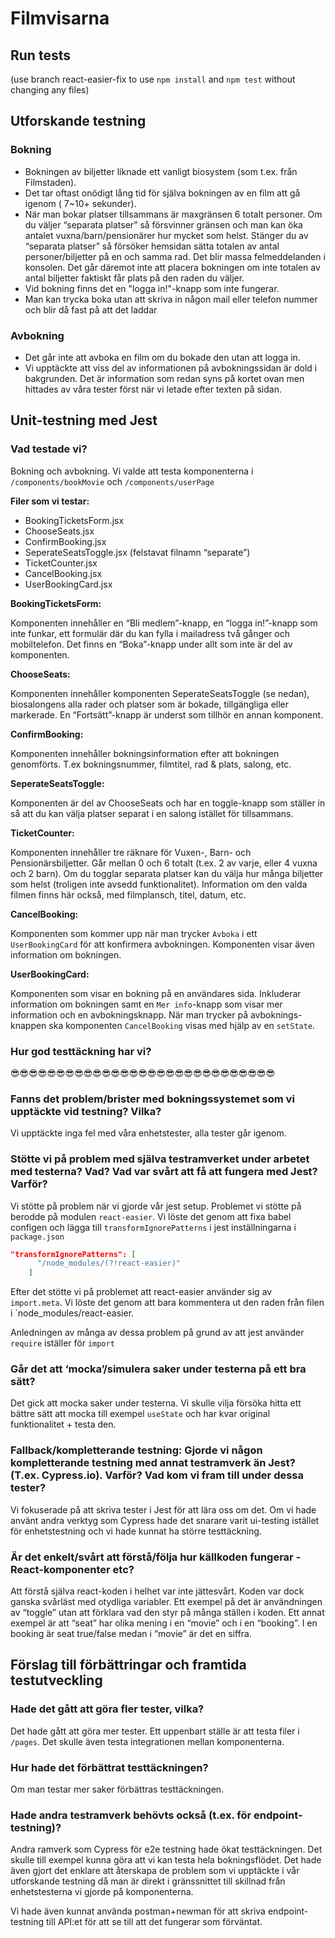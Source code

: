 # Filmvisarna

## Run tests

(use branch react-easier-fix to use `npm install` and `npm test` without changing any files)

## Utforskande testning
### Bokning
* Bokningen av biljetter liknade ett vanligt biosystem (som t.ex. från Filmstaden). 
* Det tar oftast onödigt lång tid för själva bokningen av en film att gå igenom ( 7~10+ sekunder). 
* När man bokar platser tillsammans är maxgränsen 6 totalt personer. Om du väljer “separata platser” så försvinner gränsen och man kan öka antalet vuxna/barn/pensionärer hur mycket som helst. Stänger du av “separata platser” så försöker hemsidan sätta totalen av antal personer/biljetter på en och samma rad. Det blir massa felmeddelanden i konsolen. Det går däremot inte att placera bokningen om inte totalen av antal biljetter faktiskt får plats på den raden du väljer. 
* Vid bokning finns det en "logga in!"-knapp som inte fungerar. 
* Man kan trycka boka utan att skriva in någon mail eller telefon nummer och blir då fast på att det laddar
### Avbokning
* Det går inte att avboka en film om du bokade den utan att logga in. 
* Vi upptäckte att viss del av informationen på avbokningssidan är dold i bakgrunden. Det är information som redan syns på kortet ovan men hittades av våra tester först när vi letade efter texten på sidan. 

## Unit-testning med Jest
### Vad testade vi?
Bokning och avbokning. Vi valde att testa komponenterna i `/components/bookMovie` och `/components/userPage`

**Filer som vi testar:**
* BookingTicketsForm.jsx
* ChooseSeats.jsx
* ConfirmBooking.jsx
* SeperateSeatsToggle.jsx (felstavat filnamn “separate”)
* TicketCounter.jsx
* CancelBooking.jsx
* UserBookingCard.jsx

**BookingTicketsForm:**

Komponenten innehåller en “Bli medlem”-knapp, en “logga in!”-knapp som inte funkar, ett formulär där du kan fylla i mailadress två gånger och mobiltelefon. Det finns en “Boka”-knapp under allt som inte är del av komponenten. 

**ChooseSeats:** 

Komponenten innehåller komponenten SeperateSeatsToggle (se nedan), biosalongens alla rader och platser som är bokade, tillgängliga eller markerade. En “Fortsätt”-knapp är underst som tillhör en annan komponent. 

**ConfirmBooking:**

Komponenten innehåller bokningsinformation efter att bokningen genomförts. T.ex bokningsnummer, filmtitel, rad & plats, salong, etc. 

**SeperateSeatsToggle:**

Komponenten är del av ChooseSeats och har en toggle-knapp som ställer in så att du kan välja platser separat i en salong istället för tillsammans. 

**TicketCounter:**

Komponenten innehåller tre räknare för Vuxen-, Barn- och Pensionärsbiljetter. Går mellan 0 och 6 totalt (t.ex. 2 av varje, eller 4 vuxna och 2 barn). Om du togglar separata platser kan du välja hur många biljetter som helst (troligen inte avsedd funktionalitet). Information om den valda filmen finns här också, med filmplansch, titel, datum, etc. 

**CancelBooking:**

Komponenten som kommer upp när man trycker `Avboka` i ett `UserBookingCard` för att konfirmera avbokningen. Komponenten visar även information om bokningen.

**UserBookingCard:**

Komponenten som visar en bokning på en användares sida. Inkluderar information om bokningen samt en `Mer info`-knapp som visar mer information och en avbokningsknapp. När man trycker på avboknings-knappen ska komponenten `CancelBooking` visas med hjälp av en `setState`.


### Hur god testtäckning har vi?

😎😎😎😎😎😎😎😎😎😎😎😎😎😎😎😎😎😎😎😎😎😎😎😎😎😎😎😎😎

### Fanns det problem/brister med bokningssystemet som vi upptäckte vid testning? Vilka?

Vi upptäckte inga fel med våra enhetstester, alla tester går igenom.

### Stötte vi på problem med själva testramverket under arbetet med testerna? Vad? Vad var svårt att få att fungera med Jest? Varför?

Vi stötte på problem när vi gjorde vår jest setup. Problemet vi stötte på berodde på modulen `react-easier`. Vi löste det genom att fixa babel configen och lägga till `transformIgnorePatterns` i jest inställningarna i `package.json`
```json
"transformIgnorePatterns": [
      "/node_modules/(?!react-easier)"
    ]
```

Efter det stötte vi på problemet att react-easier använder sig av `import.meta`. Vi löste det genom att bara kommentera ut den raden från filen i `node_modules/react-easier.

Anledningen av många av dessa problem på grund av att jest använder `require` iställer för `import`

### Går det att ‘mocka’/simulera saker under testerna på ett bra sätt?

Det gick att mocka saker under testerna. Vi skulle vilja försöka hitta ett bättre sätt att mocka till exempel `useState` och har kvar original funktionalitet + testa den.

### Fallback/kompletterande testning: Gjorde vi någon kompletterande testning med annat testramverk än Jest? (T.ex. Cypress.io). Varför? Vad kom vi fram till under dessa tester?

Vi fokuserade på att skriva tester i Jest för att lära oss om det. Om vi hade använt andra verktyg som Cypress hade det snarare varit ui-testing istället för enhetstestning och vi hade kunnat ha större testtäckning.

### Är det enkelt/svårt att förstå/följa hur källkoden fungerar - React-komponenter etc?

Att förstå själva react-koden i helhet var inte jättesvårt. Koden var dock ganska svårläst med otydliga variabler. Ett exempel på det är användningen av “toggle” utan att förklara vad den styr på många ställen i koden. Ett annat exempel är att “seat” har olika mening i en “movie” och i en “booking”. I en booking är seat true/false medan i “movie” är det en siffra.

## Förslag till förbättringar och framtida testutveckling

### Hade det gått att göra fler tester, vilka?
Det hade gått att göra mer tester. Ett uppenbart ställe är att testa filer i `/pages`. Det skulle även testa integrationen mellan komponenterna.

### Hur hade det förbättrat testtäckningen?
Om man testar mer saker förbättras testtäckningen. 

### Hade andra testramverk behövts också (t.ex. för endpoint-testning)?
Andra ramverk som Cypress för e2e testning hade ökat testtäckningen. Det skulle till exempel kunna göra att vi kan testa hela bokningsflödet. Det hade även gjort det enklare att återskapa de problem som vi upptäckte i vår utforskande testning då man är direkt i gränssnittet till skillnad från enhetstesterna vi gjorde på komponenterna.

Vi hade även kunnat använda postman+newman för att skriva endpoint-testning till API:et för att se till att det fungerar som förväntat.



